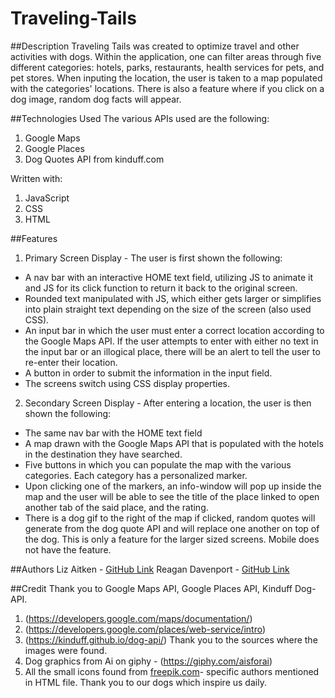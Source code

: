 # Traveling-Tails
##Description
Traveling Tails was created to optimize travel and other activities with dogs. Within the application, one can filter areas through five different categories: hotels, parks, restaurants, health services for pets, and pet stores. When inputing the location, the user is taken to a map populated with the categories' locations. There is also a feature where if you click on a dog image, random dog facts will appear.

##Technologies Used
The various APIs used are the following:
1. Google Maps
2. Google Places 
3. Dog Quotes API from kinduff.com

Written with:
1. JavaScript
2. CSS
3. HTML

##Features
1. Primary Screen Display - The user is first shown the following:

* A nav bar with an interactive HOME text field, utilizing JS to animate it and JS for its click function to return it back to the original screen.
* Rounded text manipulated with JS, which either gets larger or simplifies into plain straight text depending on the size of the screen (also used CSS).
* An input bar in which the user must enter a correct location according to the Google Maps API. If the user attempts to enter with either no text in the input bar or an illogical place, there will be an alert to tell the user to re-enter their location.
* A button in order to submit the information in the input field.
* The screens switch using CSS display properties. 

2. Secondary Screen Display - After entering a location, the user is then shown the following:

* The same nav bar with the HOME text field
* A map drawn with the Google Maps API that is populated with the hotels in the destination they have searched.
* Five buttons in which you can populate the map with the various categories. Each category has a personalized marker. 
* Upon clicking one of the markers, an info-window will pop up inside the map and the user will be able to see the title of the place linked to open another tab of the said place, and the rating.
* There is a dog gif to the right of the map if clicked, random quotes will generate from the dog quote API and will replace one another on top of the dog. This is only a feature for the larger sized screens. Mobile does not have the feature.

##Authors
Liz Aitken - [GitHub Link](https://github.com/LizAitken/)
Reagan Davenport - [GitHub Link](https://github.com/ReaganADavenport)

##Credit
Thank you to Google Maps API, Google Places API, Kinduff Dog-API.
1. (https://developers.google.com/maps/documentation/)
2. (https://developers.google.com/places/web-service/intro)
3. (https://kinduff.github.io/dog-api/)
Thank you to the sources where the images were found.
1. Dog graphics from Ai on giphy - (https://giphy.com/aisforai)
2. All the small icons found from [freepik.com](https://www.freepik.com/)- specific authors mentioned in HTML file.
Thank you to our dogs which inspire us daily.

